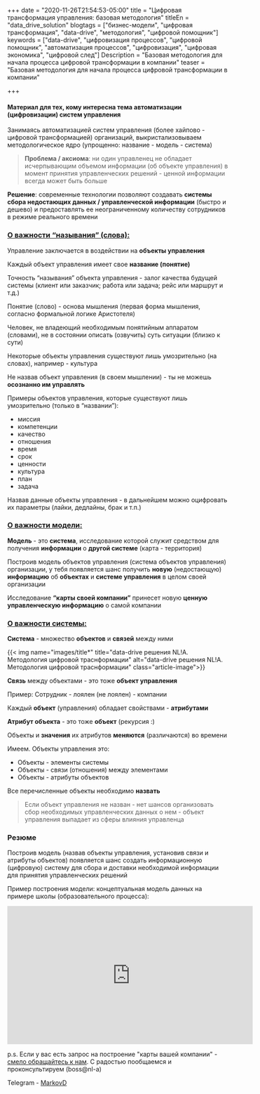 +++
date = "2020-11-26T21:54:53-05:00"
title = "Цифровая трансформация управления: базовая методология"
titleEn = "data_drive_solution"
blogtags = ["бизнес-модели", "цифровая трансформация", "data-drive", "методология", "цифровой помощник"]
keywords = ["data-drive", "цифровизация процессов", "цифровой помощник", "автоматизация процессов", "цифровизация", "цифровая экономика", "цифровой след"]
Description = "Базовая методология для начала процесса цифровой трансформации в компании"
teaser = "Базовая методология для начала процесса цифровой трансформации в компании"

+++

#### Материал для тех, кому интересна тема автоматизации (цифровизации) систем управления

Занимаясь автоматизацией систем управления (более хайпово - цифровой трансформацией) организаций, выкристализовываем методологическое ядро (упрощенно: название - модель - система)

<blockquote><b>Проблема / аксиома</b>: ни один управленец не обладает исчерпывающим объемом информации (об объекте управления) в момент принятия управленческих решений - ценной информации всегда может быть больше</blockquote>

<b>Решение</b>: современные технологии позволяют создавать <b>системы сбора недостающих данных / управленческой информации</b> (быстро и дешево) и предоставлять ее неограниченному количеству сотрудников в режиме реального времени

### <u>О важности “называния” (слова):</u>
	
Управление заключается в воздействии на <b>объекты управления</b>

Каждый объект управления имеет свое <b>название (понятие)</b>

Точность “называния” объекта управления - залог качества будущей системы (клиент или заказчик; работа или задача; рейс или маршрут и т.д.)

Понятие (слово) - основа мышления (первая форма мышления, согласно формальной логике Аристотеля)

Человек, не владеющий необходимым понятийным аппаратом (словами), не в состоянии описать (озвучить) суть ситуации (близко к сути)

Некоторые объекты управления существуют лишь умозрительно (на словах),  например - культура

Не назвав объект управления (в своем мышлении) - ты не можешь <b>осознанно им управлять</b>

Примеры объектов управления, которые существуют лишь умозрительно (только в “названии”):

- миссия
- компетенции
- качество
- отношения
- время
- срок
- ценности
- культура
- план
- задача

Назвав данные объекты управления - в дальнейшем можно оцифровать их параметры (лайки, дедлайны, брак и т.п.)

### <u>О важности модели:</u>

<b>Модель</b> - это <b>система</b>, исследование которой служит средством для получения <b>информации</b> о <b>другой системе</b> (карта - территория)

Построив модель объектов управления (система объектов управления) организации, у тебя появляется шанс получить <b>новую</b> (недостающую) <b>информацию</b> об <b>объектах</b> и <b>системе управления</b> в целом своей организации

Исследование <b>“карты своей компании”</b> принесет новую <b>ценную управленческую информацию</b> о самой компании

### <u>О важности системы:</u>

<b>Система</b> - множество <b>объектов</b> и <b>связей</b> между ними

{{< img name="images/title*" title="data-drive решения NL!A. Методология цифровой траснформации" alt="data-drive решения NL!A. Методология цифровой траснформации" class="article-image">}}

<b>Связь</b> между объектами - это тоже <b>объект управления</b>

Пример: Сотрудник - лоялен (не лоялен) - компании

Каждый <b>объект</b> (управления) обладает свойствами - <b>атрибутами</b>

<b>Атрибут объекта</b> - это тоже <b>объект</b> (рекурсия :)

Объекты и <b>значения</b> их атрибутов <b>меняются</b> (различаются) во времени

Имеем. Объекты управления это:

- Объекты - элементы системы
- Объекты - связи (отношения) между элементами
- Объекты - атрибуты объектов

Все перечисленные объекты необходимо <b>назвать</b>

<blockquote>Если объект управления не назван - нет шансов организовать сбор необходимых управленческих данных о нем - объект управления выпадает из сферы влияния управленца</blockquote>

### Резюме

Построив модель (назвав объекты управления, установив связи и атрибуты объектов) появляется шанс создать информационную (цифровую) систему для сбора и доставки необходимой информации для принятия управленческих решений

Пример построения модели: концептуальная модель данных на примере школы (образовательного процесса):

<iframe width="560" height="315" src="https://www.youtube.com/embed/aDQRurxGiYU" frameborder="0" allow="accelerometer; autoplay; clipboard-write; encrypted-media; gyroscope; picture-in-picture" allowfullscreen></iframe>

p.s. Если у вас есть запрос на построение "карты вашей компании" - <a href="mailto:boss@nl-a.ru">смело обращайтесь к нам</a>. С радостью пообщаемся и проконсультируем (boss@nl-a)

Telegram - <a href="https://t.me/MarkovD">MarkovD</a>
